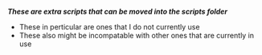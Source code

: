 ***These are extra scripts that can be moved into the scripts folder***

- These in perticular are ones that I do not currently use
- These also might be incompatable with other ones that are
currently in use
